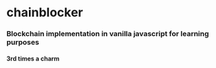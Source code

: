 # chainblocker
### Blockchain implementation in vanilla javascript for learning purposes



#### 3rd times a charm 
